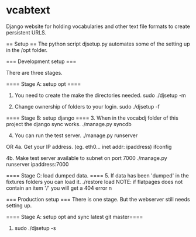 vcabtext
========

Django website for holding vocabularies and other text file formats
to create persistent URLS.


== Setup ==
The python script djsetup.py automates some of the setting up in the /opt folder.


=== Development setup ===

There are three stages.

==== Stage A: setup opt ====
1. You need to create the make the directories needed.
sudo ./djsetup -m

2. Change ownership of folders to your login.
sudo ./djsetup -f

==== Stage B: setup django ==== 
3. When in the vocabdj folder of this project the django sync works.
./manage.py syncdb

4. You can run the test server.
./manage.py runserver

OR
4a. Get your IP address. (eg. eth0... inet addr: ipaddress)
ifconfig

4b. Make test server available to subnet on port 7000
./manage.py runserver ipaddress:7000

==== Stage C: load dumped data. ==== 
5. If data has been 'dumped' in the fixtures folders you can load it.
./restore load
NOTE: if flatpages does not contain an item '/' you will get a 404 error n


=== Production setup ===
There is one stage. But the webserver still needs setting up.

==== Stage A: setup opt and sync latest git master====
1. sudo ./djsetup -s
